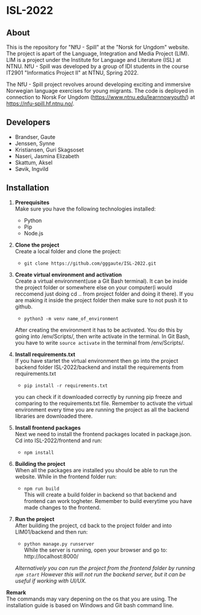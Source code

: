 # ISL-2022

## About
This is the repository for "NfU - Spill" at the "Norsk for Ungdom" website. The project is apart of the Language, Integration and Media Project (LIM). LIM is a project under the Institute for Language and Literature (ISL) at NTNU. NfU - Spill was developed by a group of IDI students in the course IT2901 "Informatics Project II" at NTNU, Spring 2022.

The NfU - Spill project revolves around developing exciting and immersive Norwegian language exercises for young migrants. The code is deployed in connection to Norsk For Ungdom (https://www.ntnu.edu/learnnowyouth/) at https://nfu-spill.hf.ntnu.no/.

## Developers
   - Brandser, Gaute
   - Jenssen, Synne
   - Kristiansen, Guri Skagsoset
   - Naseri, Jasmina Elizabeth
   - Skattum, Aksel
   - Søvik, Ingvild

## Installation

1. **Prerequisites**  
   Make sure you have the following technologies installed:

   - Python
   - Pip
   - Node.js

2. **Clone the project**  
   Create a local folder and clone the project:

   - `git clone https://github.com/gggaute/ISL-2022.git`

3. **Create virtual environment and activation**  
   Create a virtual environment(use a Git Bash terminal). It can be inside the project folder or somewhere else on your computer(i would reccomend just doing cd .. from project folder and doing it there). If you are making it inside the project folder then make sure to not push it to github.

   - `python3 -m venv name_of_environment`

   After creating the environment it has to be activated. You do this by going into /env/Scripts/, then write activate in the terminal. In Git Bash, you have to write `source activate` in the terminal from /env/Scripts/.

4. **Install requirements.txt**  
   If you have startet the virtual environment then go into the project backend folder ISL-2022/backend and install the requirements from requirements.txt

   - `pip install -r requirements.txt`

   you can check if it downloaded correctly by running pip freeze and comparing to the requirements.txt file. Remember to activate the virtual environment every time you are running the project as all the backend libraries are downloaded there.

5. **Install frontend packages**  
   Next we need to install the frontend packages located in package.json. Cd into ISL-2022/frontend and run:

   - `npm install`

6. **Building the project**  
   When all the packages are installed you should be able to run the website. While in the frontend folder run:

   - `npm run build`  
     This will create a build folder in backend so that backend and frontend can work togheter. Remember to build everytime you have made changes to the frontend.

7. **Run the project**  
   After building the project, cd back to the project folder and into LIM01/backend and then run:

   - `python manage.py runserver`  
     While the server is running, open your browser and go to:
     http://localhost:8000/

   _Alternatively you can run the project from the frontend folder by running `npm start` However this will not run the backend server, but it can be useful if working with UI/UX._

**Remark**  
The commands may vary depening on the os that you are using. The installation guide is based on Windows and Git bash command line.
